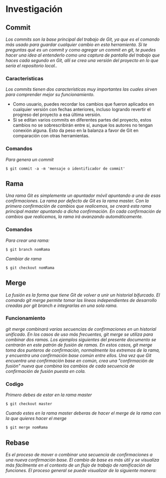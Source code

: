# Investigación
## Commit
_Los commits son la base principal del trabajo de Git, ya que es el comando más usado para guardar cualquier cambio en esta herramienta. Si te preguntas qué es un commit y como agregar un commit en git, te puedes hacer una idea al entenderlo como una captura de pantalla del trabajo que haces cada segundo en Git, allí se crea una versión del proyecto en lo que sería el repositorio local.._
### Caracteristicas
_Los commits tienen dos características muy importantes las cuales sirven para comprender mejor su funcionamiento._
- Como usuario, puedes recordar los cambios que fueron aplicados en cualquier versión con fechas anteriores, incluso logrando revertir el progreso del proyecto a esa última versión.
- Si se editan varios commits en diferentes partes del proyecto, estos cambios no se sobrescribirán entre sí, aunque los autores no tengan conexión alguna. Esto da peso en la balanza a favor de Git en comparación con otras herramientas.

### Comandos
_Para genera un commit_

    $ git commit -a -m 'mensaje o identificador de commit'


## Rama
_Una rama Git es simplemente un apuntador móvil apuntando a una de esas confirmaciones. La rama por defecto de Git es la rama master. Con la primera confirmación de cambios que realicemos, se creará esta rama principal master apuntando a dicha confirmación. En cada confirmación de cambios que realicemos, la rama irá avanzando automáticamente._
### Comandos 
_Para crear una rama:_
 
    $ git branch nomRama

_Cambiar de rama_

    $ git checkout nomRama

## Merge
_La fusión es la forma que tiene Git de volver a unir un historial bifurcado. El comando git merge permite tomar las líneas independientes de desarrollo creadas por git branch e integrarlas en una sola rama._

### Funcionamiento
_git merge combinará varias secuencias de confirmaciones en un historial unificado. En los casos de uso más frecuentes, git merge se utiliza para combinar dos ramas. Los ejemplos siguientes del presente documento se centrarán en este patrón de fusión de ramas. En estos casos, git merge toma dos punteros de confirmación, normalmente los extremos de la rama, y encuentra una confirmación base común entre ellos. Una vez que Git encuentra una confirmación base en común, crea una "confirmación de fusión" nueva que combina los cambios de cada secuencia de confirmación de fusión puesta en cola._

### Codigo 
_Primero debes de estar en la rama master_

    $ git checkout master

_Cuando estes en la rama master deberas de hacer el merge de la rama con la que quieres hacer el merge_

    $ git merge nomRama

## Rebase
_Es el proceso de mover o combinar una secuencia de confirmaciones a una nueva confirmación base. El cambio de base es más útil y se visualiza más fácilmente en el contexto de un flujo de trabajo de ramificación de funciones. El proceso general se puede visualizar de la siguiente manera:_

